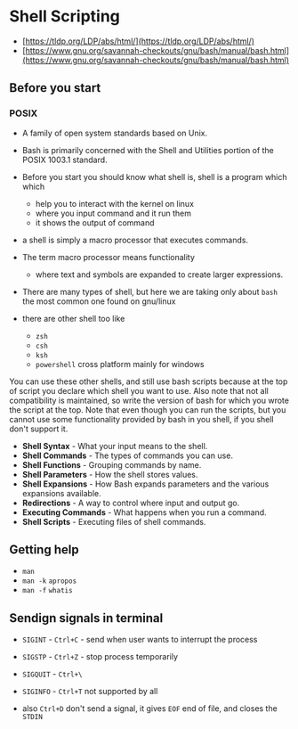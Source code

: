 # Shell Scripting

- [https://tldp.org/LDP/abs/html/](https://tldp.org/LDP/abs/html/)
- [https://www.gnu.org/savannah-checkouts/gnu/bash/manual/bash.html](https://www.gnu.org/savannah-checkouts/gnu/bash/manual/bash.html)

## Before you start

### POSIX

- A family of open system standards based on Unix.
- Bash is primarily concerned with the Shell and Utilities portion of the POSIX 1003.1 standard.

- Before you start you should know what shell is, shell is a program which which
    - help you to interact with the kernel on linux
    - where you input command and it run them
    - it shows the output of command
- a shell is simply a macro processor that executes commands.
- The term macro processor means functionality
    - where text and symbols are expanded to create larger expressions.
- There are many types of shell, but here we are taking only about `bash`
    the most common one found on gnu/linux
- there are other shell too like
    - `zsh`
    - `csh`
    - `ksh`
    - `powershell` cross platform mainly for windows

You can use these other shells, and still use bash scripts because at the top of script you declare which shell you want to use. Also note that not all compatibility is maintained, so write the version of bash for which you wrote the script at the top. Note that even though you can run the scripts, but you cannot use some functionality provided by bash in you shell, if you shell don't support it.

- **Shell Syntax** - What your input means to the shell.
- **Shell Commands** - The types of commands you can use.
- **Shell Functions** - Grouping commands by name.
- **Shell Parameters** - How the shell stores values.
- **Shell Expansions** - How Bash expands parameters and the various expansions available.
- **Redirections** - A way to control where input and output go.
- **Executing Commands** - What happens when you run a command.
- **Shell Scripts** - Executing files of shell commands.

## Getting help

- `man`
- `man -k` `apropos`
- `man -f` `whatis`

## Sendign signals in terminal

- `SIGINT` - `Ctrl+C` - send when user wants to interrupt the process
- `SIGSTP` - `Ctrl+Z` - stop process temporarily
- `SIGQUIT` - `Ctrl+\`
- `SIGINFO` - `Ctrl+T` not supported by all

- also `Ctrl+D` don't send a signal, it gives `EOF` end of file, and closes the `STDIN`
